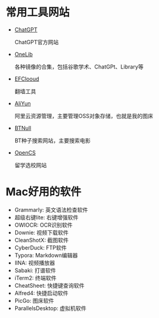 # 常用工具网站
* [ChatGPT](https://chat.openai.com/)

    ChatGPT官方网站

* [OneLib](https://c.aalib.net/tool/ggscholar/)
    
    各种镜像的合集，包括谷歌学术、ChatGPt、Library等
    
* [EFClooud](https://www.efcloud.bio/#/stage/dashboard)

    翻墙工具

* [AliYun](https://oss.console.aliyun.com/overview)

    阿里云资源管理，主要管理OSS对象存储，也就是我的图床

* [BTNull](https://www.btnull.org/)

    BT种子搜索网站，主要搜索电影

* [OpenCS](https://opencs.app/)

    留学选校网站

# Mac好用的软件
* Grammarly: 英文语法检查软件
* 超级右键lite: 右键增强软件
* OWIOCR: OCR识别软件
* Downie: 视频下载软件
* CleanShotX: 截图软件
* CyberDuck: FTP软件
* Typora: Markdown编辑器
* IINA: 视频播放器
* Sabaki: 打谱软件
* iTerm2: 终端软件
* CheatSheet: 快捷键查询软件
* Alfred4: 快捷启动软件 
* PicGo: 图床软件
* ParallelsDesktop: 虚拟机软件
